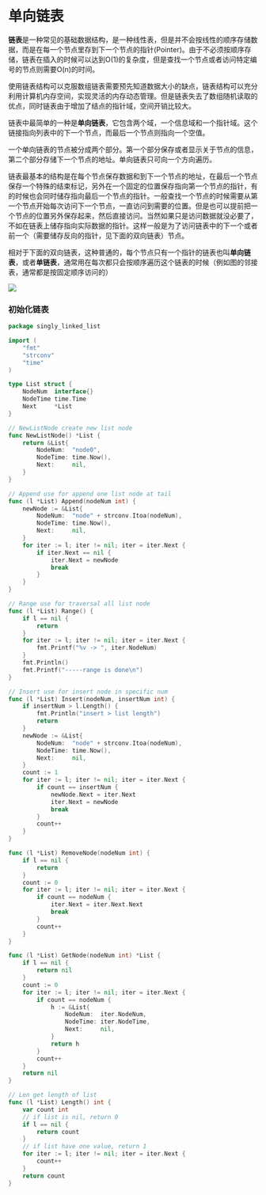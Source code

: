 # 单向链表

**链表**是一种常见的基础数据结构，是一种线性表，但是并不会按线性的顺序存储数据，而是在每一个节点里存到下一个节点的指针(Pointer)。由于不必须按顺序存储，链表在插入的时候可以达到O(1)的复杂度，但是查找一个节点或者访问特定编号的节点则需要O(n)的时间。

使用链表结构可以克服数组链表需要预先知道数据大小的缺点，链表结构可以充分利用计算机内存空间，实现灵活的内存动态管理。但是链表失去了数组随机读取的优点，同时链表由于增加了结点的指针域，空间开销比较大。

链表中最简单的一种是**单向链表**，它包含两个域，一个信息域和一个指针域。这个链接指向列表中的下一个节点，而最后一个节点则指向一个空值。

一个单向链表的节点被分成两个部分。第一个部分保存或者显示关于节点的信息，第二个部分存储下一个节点的地址。单向链表只可向一个方向遍历。

链表最基本的结构是在每个节点保存数据和到下一个节点的地址，在最后一个节点保存一个特殊的结束标记，另外在一个固定的位置保存指向第一个节点的指针，有的时候也会同时储存指向最后一个节点的指针。一般查找一个节点的时候需要从第一个节点开始每次访问下一个节点，一直访问到需要的位置。但是也可以提前把一个节点的位置另外保存起来，然后直接访问。当然如果只是访问数据就没必要了，不如在链表上储存指向实际数据的指针。这样一般是为了访问链表中的下一个或者前一个（需要储存反向的指针，见下面的双向链表）节点。

相对于下面的双向链表，这种普通的，每个节点只有一个指针的链表也叫**单向链表**，或者**单链表**，通常用在每次都只会按顺序遍历这个链表的时候（例如图的邻接表，通常都是按固定顺序访问的）

![](https://darkmoon1973-cdn.oss-cn-beijing.aliyuncs.com/img/20201126135231.png)

### 初始化链表

```go
package singly_linked_list

import (
	"fmt"
	"strconv"
	"time"
)

type List struct {
	NodeNum  interface{}
	NodeTime time.Time
	Next     *List
}

// NewListNode create new list node
func NewListNode() *List {
	return &List{
		NodeNum:  "node0",
		NodeTime: time.Now(),
		Next:     nil,
	}
}

// Append use for append one list node at tail
func (l *List) Append(nodeNum int) {
	newNode := &List{
		NodeNum:  "node" + strconv.Itoa(nodeNum),
		NodeTime: time.Now(),
		Next:     nil,
	}
	for iter := l; iter != nil; iter = iter.Next {
		if iter.Next == nil {
			iter.Next = newNode
			break
		}
	}
}

// Range use for traversal all list node
func (l *List) Range() {
	if l == nil {
		return
	}
	for iter := l; iter != nil; iter = iter.Next {
		fmt.Printf("%v -> ", iter.NodeNum)
	}
	fmt.Println()
	fmt.Printf("-----range is done\n")
}

// Insert use for insert node in specific num
func (l *List) Insert(nodeNum, insertNum int) {
	if insertNum > l.Length() {
		fmt.Println("insert > list length")
		return
	}
	newNode := &List{
		NodeNum:  "node" + strconv.Itoa(nodeNum),
		NodeTime: time.Now(),
		Next:     nil,
	}
	count := 1
	for iter := l; iter != nil; iter = iter.Next {
		if count == insertNum {
			newNode.Next = iter.Next
			iter.Next = newNode
			break
		}
		count++
	}
}

func (l *List) RemoveNode(nodeNum int) {
	if l == nil {
		return
	}
	count := 0
	for iter := l; iter != nil; iter = iter.Next {
		if count == nodeNum {
			iter.Next = iter.Next.Next
			break
		}
		count++
	}
}

func (l *List) GetNode(nodeNum int) *List {
	if l == nil {
		return nil
	}
	count := 0
	for iter := l; iter != nil; iter = iter.Next {
		if count == nodeNum {
			h := &List{
				NodeNum:  iter.NodeNum,
				NodeTime: iter.NodeTime,
				Next:     nil,
			}
			return h
		}
		count++
	}
	return nil
}

// Len get length of list
func (l *List) Length() int {
	var count int
	// if list is nil, return 0
	if l == nil {
		return count
	}
	// if list have one value, return 1
	for iter := l; iter != nil; iter = iter.Next {
		count++
	}
	return count
}

```



